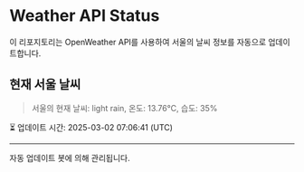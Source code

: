 
# Weather API Status

이 리포지토리는 OpenWeather API를 사용하여 서울의 날씨 정보를 자동으로 업데이트합니다.

## 현재 서울 날씨
> 서울의 현재 날씨: light rain, 온도: 13.76°C, 습도: 35%

⏳ 업데이트 시간: 2025-03-02 07:06:41 (UTC)

---
자동 업데이트 봇에 의해 관리됩니다.
